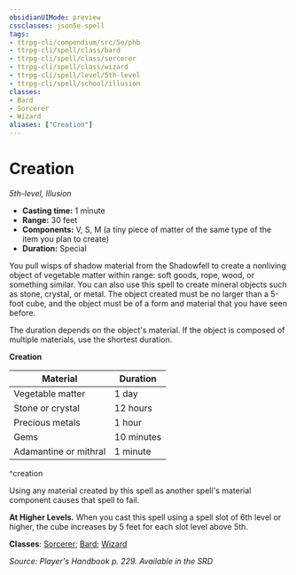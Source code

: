 ```yaml
---
obsidianUIMode: preview
cssclasses: json5e-spell
tags:
- ttrpg-cli/compendium/src/5e/phb
- ttrpg-cli/spell/class/bard
- ttrpg-cli/spell/class/sorcerer
- ttrpg-cli/spell/class/wizard
- ttrpg-cli/spell/level/5th-level
- ttrpg-cli/spell/school/illusion
classes:
- Bard
- Sorcerer
- Wizard
aliases: ["Creation"]
---
```

# Creation
*5th-level, Illusion*  


- **Casting time:** 1 minute
- **Range:** 30 feet
- **Components:** V, S, M (a tiny piece of matter of the same type of the item you plan to create)
- **Duration:** Special

You pull wisps of shadow material from the Shadowfell to create a nonliving object of vegetable matter within range: soft goods, rope, wood, or something similar. You can also use this spell to create mineral objects such as stone, crystal, or metal. The object created must be no larger than a 5-foot cube, and the object must be of a form and material that you have seen before.

The duration depends on the object's material. If the object is composed of multiple materials, use the shortest duration.

**Creation**

| Material | Duration |
|----------|----------|
| Vegetable matter | 1 day |
| Stone or crystal | 12 hours |
| Precious metals | 1 hour |
| Gems | 10 minutes |
| Adamantine or mithral | 1 minute |
^creation

Using any material created by this spell as another spell's material component causes that spell to fail.

**At Higher Levels.** When you cast this spell using a spell slot of 6th level or higher, the cube increases by 5 feet for each slot level above 5th.

**Classes**: [Sorcerer](3-Mechanics/CLI/lists/list-spells-classes-sorcerer.md); [Bard](3-Mechanics/CLI/lists/list-spells-classes-bard.md); [Wizard](3-Mechanics/CLI/lists/list-spells-classes-wizard.md)

*Source: Player's Handbook p. 229. Available in the <span title='Systems Reference Document (5.1)'>SRD</span>*